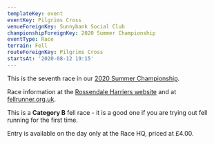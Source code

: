 ```yaml
---
templateKey: event
eventKey: Pilgrims Cross
venueForeignKey: Sunnybank Social Club
championshipForeignKey: 2020 Summer Championship
eventType: Race
terrain: Fell
routeForeignKey: Pilgrims Cross
startsAt: '2020-08-12 19:15'
---
```

This is the seventh race in our [2020 Summer Championship](/championships/2020-summer-championship/).

Race information at the [Rossendale Harriers website](https://rossendaleharriers.co.uk/races/pilgrims-cross-race/) 
and at [fellrunner.org.uk](https://www.fellrunner.org.uk/races.php?id=6959).

This is a **Category B** fell race - it is a good one if you are trying out fell
running for the first time.

Entry is available on the day only at the Race HQ, priced at £4.00.
